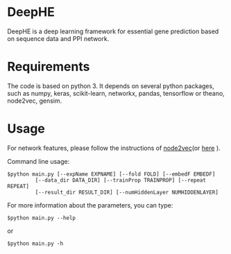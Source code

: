 # DeepHE
DeepHE is a deep learning framework for essential gene prediction based on sequence data and PPI network.

# Requirements
The code is based on python 3. It depends on several python packages, such as numpy, keras, scikit-learn, networkx, pandas, tensorflow or theano, node2vec, gensim.

# Usage
For network features, please follow the instructions of [node2vec](https://github.com/aditya-grover/node2vec)(or [here](https://github.com/eliorc/node2vec)
). 

Command line usage:
```
$python main.py [--expName EXPNAME] [--fold FOLD] [--embedF EMBEDF]
         [--data_dir DATA_DIR] [--trainProp TRAINPROP] [--repeat REPEAT]
         [--result_dir RESULT_DIR] [--numHiddenLayer NUMHIDDENLAYER]
```
For more information about the parameters, you can type:
```
$python main.py --help
```
or
```
$python main.py -h
```

